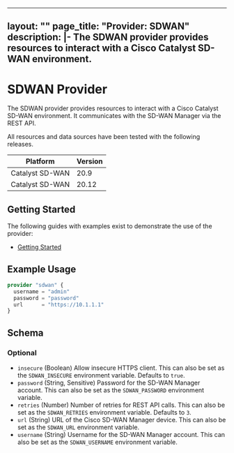 
---
layout: ""
page_title: "Provider: SDWAN"
description: |-
  The SDWAN provider provides resources to interact with a Cisco Catalyst SD-WAN environment.
---

# SDWAN Provider

The SDWAN provider provides resources to interact with a Cisco Catalyst SD-WAN environment. It communicates with the SD-WAN Manager via the REST API.

All resources and data sources have been tested with the following releases.

| Platform        | Version |
| --------------- | ------- |
| Catalyst SD-WAN | 20.9    |
| Catalyst SD-WAN | 20.12   |

## Getting Started

The following guides with examples exist to demonstrate the use of the provider:

- [Getting Started](https://registry.terraform.io/providers/CiscoDevNet/sdwan/latest/docs/guides/getting_started)

## Example Usage

```terraform
provider "sdwan" {
  username = "admin"
  password = "password"
  url      = "https://10.1.1.1"
}
```

<!-- schema generated by tfplugindocs -->
## Schema

### Optional

- `insecure` (Boolean) Allow insecure HTTPS client. This can also be set as the `SDWAN_INSECURE` environment variable. Defaults to `true`.
- `password` (String, Sensitive) Password for the SD-WAN Manager account. This can also be set as the `SDWAN_PASSWORD` environment variable.
- `retries` (Number) Number of retries for REST API calls. This can also be set as the `SDWAN_RETRIES` environment variable. Defaults to `3`.
- `url` (String) URL of the Cisco SD-WAN Manager device. This can also be set as the `SDWAN_URL` environment variable.
- `username` (String) Username for the SD-WAN Manager account. This can also be set as the `SDWAN_USERNAME` environment variable.
